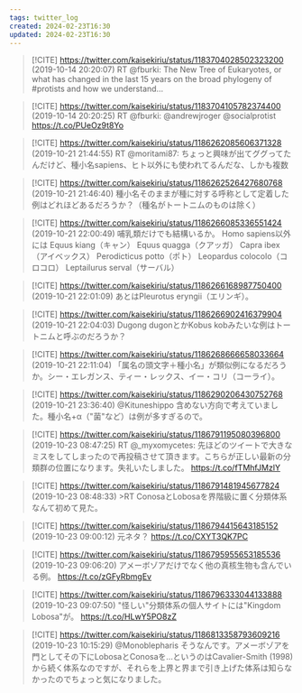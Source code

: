 ```yaml
---
tags: twitter_log
created: 2024-02-23T16:30
updated: 2024-02-23T16:30
---
```


> [!CITE] https://twitter.com/kaisekiriu/status/1183704028502323200 (2019-10-14 20:20:07)
> RT @fburki: The New Tree of Eukaryotes, or what has changed in the last 15 years on the broad phylogeny of #protists and how  we understand…

> [!CITE] https://twitter.com/kaisekiriu/status/1183704105782374400 (2019-10-14 20:20:25)
> RT @fburki: @andrewjroger @socialprotist https://t.co/PUeOz9t8Yo

> [!CITE] https://twitter.com/kaisekiriu/status/1186262085606371328 (2019-10-21 21:44:55)
> RT @moritami87: ちょっと興味が出てググってたんだけど、種小名sapiens、ヒト以外にも使われてるんだな、しかも複数

> [!CITE] https://twitter.com/kaisekiriu/status/1186262526427680768 (2019-10-21 21:46:40)
> 種小名そのままが種に対する呼称として定着した例はどれほどあるだろうか？（種名がトートニムのものは除く）

> [!CITE] https://twitter.com/kaisekiriu/status/1186266085336551424 (2019-10-21 22:00:49)
> 哺乳類だけでも結構いるか。
> Homo sapiens以外には
> Equus kiang（キャン）
> Equus quagga（クアッガ）
> Capra ibex（アイベックス）
> Perodicticus potto（ポト）
> Leopardus colocolo（コロコロ）
> Leptailurus serval（サーバル）

> [!CITE] https://twitter.com/kaisekiriu/status/1186266168987750400 (2019-10-21 22:01:09)
> あとはPleurotus eryngii（エリンギ）。

> [!CITE] https://twitter.com/kaisekiriu/status/1186266902416379904 (2019-10-21 22:04:03)
> Dugong dugonとかKobus kobみたいな例はトートニムと呼ぶのだろうか？

> [!CITE] https://twitter.com/kaisekiriu/status/1186268666658033664 (2019-10-21 22:11:04)
> 「属名の頭文字＋種小名」が類似例になるだろうか。シー・エレガンス、ティー・レックス、イー・コリ（コーライ）。

> [!CITE] https://twitter.com/kaisekiriu/status/1186290206430752768 (2019-10-21 23:36:40)
> @Kituneshippo 含めない方向で考えていました。種小名+α（"菌"など）は例が多すぎるので。

> [!CITE] https://twitter.com/kaisekiriu/status/1186791195080396800 (2019-10-23 08:47:25)
> RT @_myxomycetes: 先ほどのツイートで大きなミスをしてしまったので再投稿させて頂きます。こちらが正しい最新の分類群の位置になります。失礼いたしました。 https://t.co/fTMhfJMzlY

> [!CITE] https://twitter.com/kaisekiriu/status/1186791481945677824 (2019-10-23 08:48:33)
> &gt;RT
> ConosaとLobosaを界階級に置く分類体系なんて初めて見た。

> [!CITE] https://twitter.com/kaisekiriu/status/1186794415643185152 (2019-10-23 09:00:12)
> 元ネタ？
> https://t.co/CXYT3QK7PC

> [!CITE] https://twitter.com/kaisekiriu/status/1186795955653185536 (2019-10-23 09:06:20)
> アメーボゾアだけでなく他の真核生物も含んでいる例。
> https://t.co/zGFyRbmgEv

> [!CITE] https://twitter.com/kaisekiriu/status/1186796333044133888 (2019-10-23 09:07:50)
> "怪しい"分類体系の個人サイトには"Kingdom Lobosa"が。
> https://t.co/HLwY5PO8zZ

> [!CITE] https://twitter.com/kaisekiriu/status/1186813358793609216 (2019-10-23 10:15:29)
> @Monoblepharis そうなんです。アメーボゾアを門としてその下にLobosaとConosaを…というのはCavalier-Smith (1998)から続く体系なのですが、それらを上界と界まで引き上げた体系は知らなかったのでちょっと気になりました。
